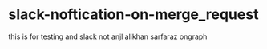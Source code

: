 # slack-noftication-on-merge_request
this is for testing and slack not anjl alikhan sarfaraz ongraph
